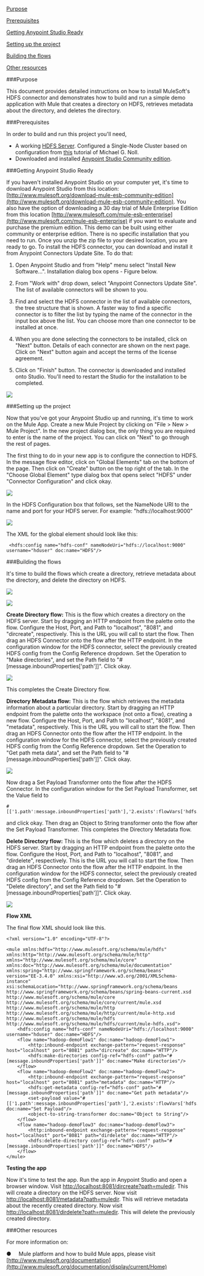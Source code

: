 [Purpose](#purpose)

[Prerequisites](#prerequisites)

[Getting Anypoint Studio Ready](#getting-anypoint-studio-ready)

[Setting up the project](#setting-up-the-project)

[Building the flows](#building-the-flows)

[Other resources](#other-resources)

###Purpose

This document provides detailed instructions on how to install MuleSoft's HDFS connector and demonstrates how to build and run a simple demo application with Mule that creates a directory on HDFS, retrieves metadata about the directory, and deletes the directory.

###Prerequisites

In order to build and run this project you'll need,

*   A working [HDFS Server](http://hadoop.apache.org/). Configured a Single-Node Cluster based on configuration from [this](http://www.michael-noll.com/tutorials/running-hadoop-on-ubuntu-linux-single-node-cluster/) tutorial of Michael G. Noll.
*   Downloaded and installed [Anypoint Studio Community edition](http://www.mulesoft.org/download-mule-esb-community-edition).

###Getting Anypoint Studio Ready

If you haven't installed Anypoint Studio on your computer yet, it's time to download Anypoint Studio from this location: [http://www.mulesoft.org/download-mule-esb-community-edition](http://www.mulesoft.org/download-mule-esb-community-edition). You also have the option of downloading a 30 day trial of Mule Enterprise Edition from this location [http://www.mulesoft.com/mule-esb-enterprise](http://www.mulesoft.com/mule-esb-enterprise) if you want to evaluate and purchase the premium edition. This demo can be built using either community or enterprise edition. There is no specific installation that you need to run. Once you unzip the zip file to your desired location, you are ready to go. To install the HDFS connector, you can download and install it from Anypoint Connectors Update Site. To do that:

1. Open Anypoint Studio and from "Help" menu select "Install New Software...". Installation dialog box opens - Figure below.

2. From "Work with" drop down, select "Anypoint Connectors Update Site". The list of available connectors will be shown to you.

3. Find and select the HDFS connector in the list of available connectors, the tree structure that is shown. A faster way to find a specific connector is to filter the list by typing the name of the connector in the input box above the list. You can choose more than one connector to be installed at once.

4. When you are done selecting the connectors to be installed, click on "Next" button. Details of each connector are shown on the next page. Click on "Next" button again and accept the terms of the license agreement.

5. Click on "Finish" button. The connector is downloaded and installed onto Studio. You'll need to restart the Studio for the installation to be completed.

![](images/image004.jpg)

###Setting up the project

Now that you've got your Anypoint Studio up and running, it's time to work on the Mule App. Create a new Mule Project by clicking on "File \> New \> Mule Project". In the new project dialog box, the only thing you are required to enter is the name of the project. You can click on "Next" to go through the rest of pages.

The first thing to do in your new app is to configure the connection to HDFS. In the message flow editor, click on "Global Elements" tab on the bottom of the page. Then click on "Create" button on the top right of the tab. In the "Choose Global Element" type dialog box that opens select "HDFS" under "Connector Configuration" and click okay.

![](images/hdfsCreateConfigRef.png)

In the HDFS Configuration box that follows, set the NameNode URI to the name and port for your HDFS server. For example: "hdfs://localhost:9000"

![](images/hdfsGlobalElement.png)

The XML for the global element should look like this:

     <hdfs:config name="hdfs-conf" nameNodeUri="hdfs://localhost:9000" username="hduser" doc:name="HDFS"/>

###Building the flows

It's time to build the flows which create a directory, retrieve metadata about the directory, and delete the directory on HDFS.

![](images/hdfsFlows1.png)

![](images/hdfsFlows2.png)

**Create Directory flow:** This is the flow which creates a directory on the HDFS server. Start by dragging an HTTP endpoint from the palette onto the flow. Configure the Host, Port, and Path to "localhost", "8081", and "dircreate", respectively. This is the URL you will call to start the flow.
Then drag an HDFS Connector onto the flow after the HTTP endpoint. In the configuration window for the HDFS connector, select the previously created HDFS config from the Config Reference dropdown. Set the Operation to "Make directories", and set the Path field to "#[message.inboundProperties['path']]". Click okay.

![](images/hdfsConfig1.png)

This completes the Create Directory flow.

**Directory Metadata flow:** This is the flow which retrieves the metadata information about a particular directory. Start by dragging an HTTP endpoint from the palette onto the workspace (not onto a flow), creating a new flow. Configure the Host, Port, and Path to "localhost", "8081", and "metadata", respectively. This is the URL you will call to start the flow.
Then drag an HDFS Connector onto the flow after the HTTP endpoint. In the configuration window for the HDFS connector, select the previously created HDFS config from the Config Reference dropdown. Set the Operation to "Get path meta data", and set the Path field to "#[message.inboundProperties['path']]". Click okay.

![](images/hdfsConfig2.png)

Now drag a Set Payload Transformer onto the flow after the HDFS Connector. In the configuration window for the Set Payload Transformer, set the Value field to

    #[['1.path':message.inboundProperties['path'],'2.exists':flowVars['hdfs.path.exists']

and click okay. Then drag an Object to String transformer onto the flow after the Set Payload Transformer. This completes the Directory Metadata flow.

**Delete Directory flow:** This is the flow which deletes a directory on the HDFS server. Start by dragging an HTTP endpoint from the palette onto the flow. Configure the Host, Port, and Path to "localhost", "8081", and "dirdelete", respectively. This is the URL you will call to start the flow.
Then drag an HDFS Connector onto the flow after the HTTP endpoint. In the configuration window for the HDFS connector, select the previously created HDFS config from the Config Reference dropdown. Set the Operation to "Delete directory", and set the Path field to "#[message.inboundProperties['path']]". Click okay.

![](images/hdfsConfig3.png)

**Flow XML**

The final flow XML should look like this.

    <?xml version="1.0" encoding="UTF-8"?>

    <mule xmlns:hdfs="http://www.mulesoft.org/schema/mule/hdfs" xmlns:http="http://www.mulesoft.org/schema/mule/http" xmlns="http://www.mulesoft.org/schema/mule/core" xmlns:doc="http://www.mulesoft.org/schema/mule/documentation" xmlns:spring="http://www.springframework.org/schema/beans" version="EE-3.4.0" xmlns:xsi="http://www.w3.org/2001/XMLSchema-instance" xsi:schemaLocation="http://www.springframework.org/schema/beans http://www.springframework.org/schema/beans/spring-beans-current.xsd
    http://www.mulesoft.org/schema/mule/core http://www.mulesoft.org/schema/mule/core/current/mule.xsd
    http://www.mulesoft.org/schema/mule/http http://www.mulesoft.org/schema/mule/http/current/mule-http.xsd
    http://www.mulesoft.org/schema/mule/hdfs http://www.mulesoft.org/schema/mule/hdfs/current/mule-hdfs.xsd">
    	<hdfs:config name="hdfs-conf" nameNodeUri="hdfs://localhost:9000" username="hduser" doc:name="HDFS"/>
    	<flow name="hadoop-demoFlow1" doc:name="hadoop-demoFlow1">
    		<http:inbound-endpoint exchange-pattern="request-response" host="localhost" port="8081" path="dircreate" doc:name="HTTP"/>
    		<hdfs:make-directories config-ref="hdfs-conf" path="#[message.inboundProperties['path']]" doc:name="Make directories"/>
    	</flow>
    	<flow name="hadoop-demoFlow2" doc:name="hadoop-demoFlow2">
    		<http:inbound-endpoint exchange-pattern="request-response" host="localhost" port="8081" path="metadata" doc:name="HTTP"/>
    		<hdfs:get-metadata config-ref="hdfs-conf" path="#[message.inboundProperties['path']]" doc:name="Get path metadata"/>
    		<set-payload value="#[['1.path':message.inboundProperties['path'],'2.exists':flowVars['hdfs.path.exists']" doc:name="Set Payload"/>
    		<object-to-string-transformer doc:name="Object to String"/>
    	</flow>
    	<flow name="hadoop-demoFlow3" doc:name="hadoop-demoFlow3">
    		<http:inbound-endpoint exchange-pattern="request-response" host="localhost" port="8081" path="dirdelete" doc:name="HTTP"/>
    		<hdfs:delete-directory config-ref="hdfs-conf" path="#[message.inboundProperties['path']]" doc:name="HDFS"/>
    	</flow>
    </mule>


**Testing the app**

Now it's time to test the app. Run the app in Anypoint Studio and open a browser window. Visit [http://localhost:8081/dircreate?path=muledir](http://localhost:8081/dircreate?path=muledir). This will create a directory on the HDFS server.
Now visit [http://localhost:8081/metadata?path=muledir](http://localhost:8081/metadata?path=muledir). This will retrieve metadata about the recently created directory.
Now visit [http://localhost:8081/dirdelete?path=muledir](http://localhost:8081/dirdelete?path=muledir). This will delete the previously created directory.

###Other resources

For more information on:

●     Mule platform and how to build Mule apps, please visit  [http://www.mulesoft.org/documentation](http://www.mulesoft.org/documentation/display/current/Home)
